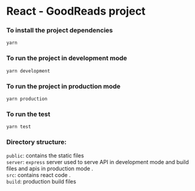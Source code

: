# React - GoodReads project

### To install the project dependencies
  `yarn`

### To run the project in development mode
  `yarn development`

### To run the project in production mode
  `yarn production`

### To run the test
  `yarn test`


### Directory structure:
  `public`: contains the static files  
  `server`: `express` server used to serve API in development mode and build files and apis in production mode .   
  `src`: contains react code .   
  `build`: production build files  
  
